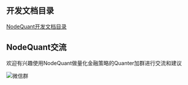 ## 开发文档目录

[NodeQuant开发文档目录](https://github.com/zhangshuiyong/nodequant-doc/blob/master/SUMMARY.md)


## NodeQuant交流
欢迎有兴趣使用NodeQuant做量化金融策略的Quanter加群进行交流和建议

![微信群](https://user-images.githubusercontent.com/1655233/140936941-510c29b6-1e12-4050-b19d-c1a57f7fdfdb.png)


